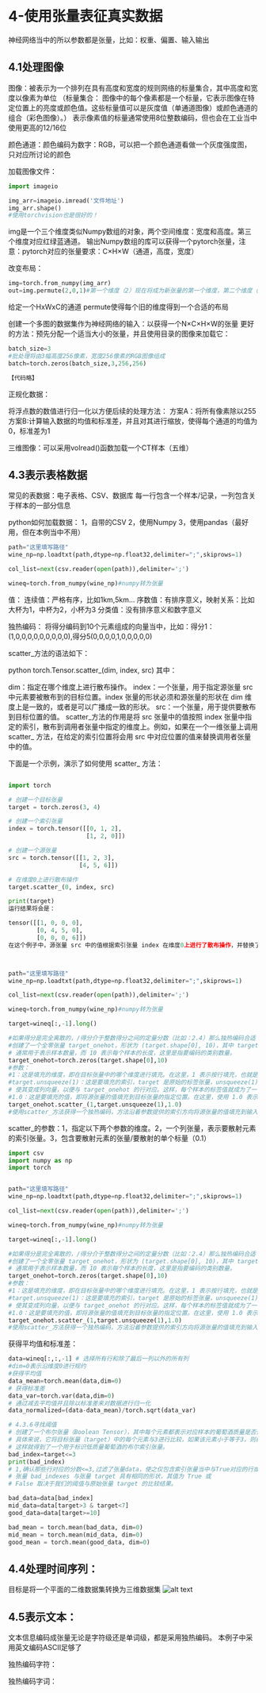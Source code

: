 # 4-使用张量表征真实数据

神经网络当中的所以参数都是张量，比如：权重、偏置、输入输出

## 4.1处理图像

图像：被表示为一个排列在具有高度和宽度的规则网络的标量集合，其中高度和宽度以像素为单位
（标量集合： 图像中的每个像素都是一个标量，它表示图像在特定位置上的亮度或颜色值。这些标量值可以是灰度值（单通道图像）或颜色通道的组合（彩色图像）。）
表示像素值的标量通常使用8位整数编码，但也会在工业当中使用更高的12/16位

颜色通道：颜色编码为数字：RGB，可以把一个颜色通道看做一个灰度强度图，只对应所讨论的颜色

加载图像文件：

```py
import imageio

img_arr=imageio.imread('文件地址')
img_arr.shape()
#使用torchvision也是很好的！
```
img是一个三个维度类似Numpy数组的对象，两个空间维度：宽度和高度。第三个维度对应红绿蓝通道。
输出Numpy数组的库可以获得一个pytorch张量，注意：pytorch对应的张量要求：C×H×W（通道，高度，宽度）

改变布局：
```py
img=torch.from_numpy(img_arr)
out=img.permute(2,0,1)#第一个维度（2）现在将成为新张量的第一个维度，第二个维度（0）成为第二个维度，第三个维度（1）成为第三个维度。换句话说，这行代码将原始张量的通道维度移动到了第一个位置，高度和宽度维度分别移到了第二和第三个位置。
```
给定一个HxWxC的通道
permute使得每个旧的维度得到一个合适的布局

创建一个多图的数据集作为神经网络的输入：以获得一个N×C×H×W的张量
更好的方法：预先分配一个适当大小的张量，并且使用目录的图像来加载它：
```py
batch_size=3
#批处理将由3幅高度256像素，宽度256像素的RGB图像组成
batch=torch.zeros(batch_size,3,256,256)

【代码略】
```

正规化数据：

将浮点数的数值进行归一化以方便后续的处理方法：
方案A：将所有像素除以255
方案B:计算输入数据的均值和标准差，并且对其进行缩放，使得每个通道的均值为0，标准差为1

三维图像：可以采用volread()函数加载一个CT样本（五维）

## 4.3表示表格数据

常见的表数据：电子表格、CSV、数据库
每一行包含一个样本/记录，一列包含关于样本的一部分信息

python如何加载数据：
1，自带的CSV
2，使用Numpy
3，使用pandas（最好用，但在本例当中不用）

```py
path="这里填写路径"
wine_np=np.loadtxt(path,dtype=np.float32,delimiter=";",skiprows=1)

col_list=next(csv.reader(open(path)),delimiter=';')

wineq=torch.from_numpy(wine_np)#numpy转为张量
```

值：
连续值：严格有序，比如1km,5km...
序数值：有排序意义，映射关系：比如大杯为1，中杯为2，小杯为3
分类值：没有排序意义和数字意义

独热编码：
将得分编码到10个元素组成的向量当中，比如：得分1：(1,0,0,0,0,0,0,0,0,0),得分5(0,0,0,0,1,0,0,0,0,0)

scatter_方法的语法如下：

python
torch.Tensor.scatter_(dim, index, src)
其中：

dim：指定在哪个维度上进行散布操作。
index：一个张量，用于指定源张量 src 中元素要被散布到的目标位置。index 张量的形状必须和源张量的形状在 dim 维度上是一致的，或者是可以广播成一致的形状。
src：一个张量，用于提供要散布到目标位置的值。
scatter_方法的作用是将 src 张量中的值按照 index 张量中指定的索引，散布到调用者张量中指定的维度上。例如，如果在一个一维张量上调用 scatter_ 方法，在给定的索引位置将会用 src 中对应位置的值来替换调用者张量中的值。

下面是一个示例，演示了如何使用 scatter_ 方法：
``` py

import torch

# 创建一个目标张量
target = torch.zeros(3, 4)

# 创建一个索引张量
index = torch.tensor([[0, 1, 2],
                      [1, 2, 0]])

# 创建一个源张量
src = torch.tensor([[1, 2, 3],
                    [4, 5, 6]])

# 在维度0上进行散布操作
target.scatter_(0, index, src)

print(target)
运行结果将会是：

tensor([[1, 0, 0, 0],
        [0, 4, 5, 0],
        [0, 0, 0, 6]])
在这个例子中，源张量 src 中的值根据索引张量 index 在维度0上进行了散布操作，并替换了目标张量 target 中对应位置的值。



path="这里填写路径"
wine_np=np.loadtxt(path,dtype=np.float32,delimiter=";",skiprows=1)

col_list=next(csv.reader(open(path)),delimiter=';')

wineq=torch.from_numpy(wine_np)#numpy转为张量

target=wineq[:,-1].long()

#如果得分是完全离散的，/得分介于整数得分之间的定量分数（比如：2.4）那么独热编码合适
#创建了一个全零张量 target_onehot，形状为 (target.shape[0], 10)，其中 target.shape[0] 表示张量的行数，
# 通常用于表示样本数量，而 10 表示每个样本的长度，这里是指要编码的类别数量。
target_onehot=torch.zeros(target.shape[0],10)
#参数：
#1：这是填充的维度，即在目标张量中的哪个维度进行填充。在这里，1 表示按行填充，也就是在每一行的指定位置进行填充。
#target.unsqueeze(1)：这是要填充的索引，target 是原始的标签张量，unsqueeze(1) 的作用是在索引维度上增加一个维度，
# 使其变成列向量，以便与 target_onehot 的行对应。这样，每个样本的标签值就成为了一个列向量。
#1.0：这是要填充的值，即将源张量的值填充到目标张量的指定位置。在这里，使用 1.0 表示将源张量的值填充到目标张量相应位置并设为 1.0，实现了独热编码的效果。
target_onehot.scatter_(1,target.unsqueeze(1),1.0)
#使用scatter_方法获得一个独热编码，方法沿着参数提供的索引方向将源张量的值填充到输入张量当中
```
scatter_的参数：1，指定以下两个参数的维度。2，一个列张量，表示要散射元素的索引张量。3，包含要散射元素的张量/要散射的单个标量（0.1）

``` py
import csv
import numpy as np
import torch


path="这里填写路径"
wine_np=np.loadtxt(path,dtype=np.float32,delimiter=";",skiprows=1)

col_list=next(csv.reader(open(path)),delimiter=';')

wineq=torch.from_numpy(wine_np)#numpy转为张量

target=wineq[:,-1].long()

#如果得分是完全离散的，/得分介于整数得分之间的定量分数（比如：2.4）那么独热编码合适
#创建了一个全零张量 target_onehot，形状为 (target.shape[0], 10)，其中 target.shape[0] 表示张量的行数，
# 通常用于表示样本数量，而 10 表示每个样本的长度，这里是指要编码的类别数量。
target_onehot=torch.zeros(target.shape[0],10)
#参数：
#1：这是填充的维度，即在目标张量中的哪个维度进行填充。在这里，1 表示按行填充，也就是在每一行的指定位置进行填充。
#target.unsqueeze(1)：这是要填充的索引，target 是原始的标签张量，unsqueeze(1) 的作用是在索引维度上增加一个维度，
# 使其变成列向量，以便与 target_onehot 的行对应。这样，每个样本的标签值就成为了一个列向量。
#1.0：这是要填充的值，即将源张量的值填充到目标张量的指定位置。在这里，使用 1.0 表示将源张量的值填充到目标张量相应位置并设为 1.0，实现了独热编码的效果。
target_onehot.scatter_(1,target.unsqueeze(1),1.0)
#使用scatter_方法获得一个独热编码，方法沿着参数提供的索引方向将源张量的值填充到输入张量当中

```
获得平均值和标准差：
```py 
data=wineq[:,:,-1] # 选择所有行和除了最后一列以外的所有列
#dim=0表示沿维度0进行规约
#获得平均值
data_mean=torch.mean(data,dim=0)
# 获得标准差
data_var=torch.var(data,dim=0)
# 通过减去平均值并且除以标准差来对数据进行归一化
data_normalized=(data-data_mean)/torch.sqrt(data_var)
```

```py
# 4.3.6寻找阈值
# 创建了一个布尔张量（Boolean Tensor），其中每个元素都表示对应样本的葡萄酒质量是否低于或等于3。
# 具体来说，它将目标张量（target）中的每个元素与3进行比较，如果该元素小于等于3，则相应位置的布尔值为True，否则为False。
# 这样就得到了一个用于标识低质量葡萄酒的布尔索引张量。
bad_index=target<=3
print(bad_index)
# 1,确认那些行对应的分数<=3,过滤了张量data，使之仅包含索引张量当中与True对应的行或项
# 张量 bad_indexes 与张量 target 具有相同的形状，其值为 True 或
# False 取决于我们的阈值与原始张量 target 的比较结果。

bad_data=data[bad_index]
mid_data=data[target>3 & target<7]
good_data=data[target>=10]

bad_mean = torch.mean(bad_data, dim=0)
mid_mean = torch.mean(mid_data, dim=0)
good_mean = torch.mean(good_data, dim=0)
```

## 4.4处理时间序列：
目标是将一个平面的二维数据集转换为三维数据集
![alt text](image.png)


## 4.5表示文本：
文本信息编码成张量无论是字符级还是单词级，都是采用独热编码。
本例子中采用英文编码ASCII足够了

独热编码字符：

独热编码字词：

